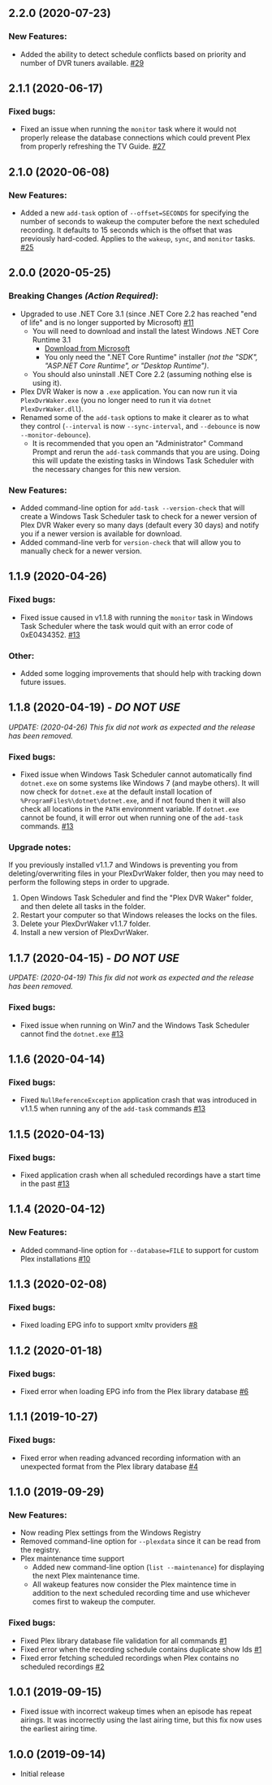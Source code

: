 ## 2.2.0 (2020-07-23)
### New Features:
- Added the ability to detect schedule conflicts based on priority and number of DVR tuners available. [#29](https://github.com/kmahon37/plex-dvr-waker/issues/29)

## 2.1.1 (2020-06-17)
### Fixed bugs:
- Fixed an issue when running the `monitor` task where it would not properly release the database connections which could prevent Plex from properly refreshing the TV Guide. [#27](https://github.com/kmahon37/plex-dvr-waker/issues/27)

## 2.1.0 (2020-06-08)
### New Features:
- Added a new `add-task` option of `--offset=SECONDS` for specifying the number of seconds to wakeup the computer before the next scheduled recording.  It defaults to 15 seconds which is the offset that was previously hard-coded.  Applies to the `wakeup`, `sync`, and `monitor` tasks. [#25](https://github.com/kmahon37/plex-dvr-waker/issues/25)

## 2.0.0 (2020-05-25)
### Breaking Changes _(Action Required)_:
- Upgraded to use .NET Core 3.1 (since .NET Core 2.2 has reached "end of life" and is no longer supported by Microsoft) [#11](https://github.com/kmahon37/plex-dvr-waker/issues/11)
  - You will need to download and install the latest Windows .NET Core Runtime 3.1
    - [Download from Microsoft](https://dotnet.microsoft.com/download/dotnet-core/3.1)
    - You only need the ".NET Core Runtime" installer _(not the "SDK", "ASP.NET Core Runtime", or "Desktop Runtime")_.
  - You should also uninstall .NET Core 2.2 (assuming nothing else is using it).
- Plex DVR Waker is now a `.exe` application.  You can now run it via `PlexDvrWaker.exe` (you no longer need to run it via `dotnet PlexDvrWaker.dll`).
- Renamed some of the `add-task` options to make it clearer as to what they control (`--interval` is now `--sync-interval`, and `--debounce` is now `--monitor-debounce`).
  - It is recommended that you open an "Administrator" Command Prompt and rerun the `add-task` commands that you are using.  Doing this will update the existing tasks in Windows Task Scheduler with the necessary changes for this new version.

### New Features:
- Added command-line option for `add-task --version-check` that will create a Windows Task Scheduler task to check for a newer version of Plex DVR Waker every so many days (default every 30 days) and notify you if a newer version is available for download.
- Added command-line verb for `version-check` that will allow you to manually check for a newer version.

## 1.1.9 (2020-04-26)
### Fixed bugs:
- Fixed issue caused in v1.1.8 with running the `monitor` task in Windows Task Scheduler where the task would quit with an error code of 0xE0434352. [#13](https://github.com/kmahon37/plex-dvr-waker/issues/13)

### Other:
- Added some logging improvements that should help with tracking down future issues.

## 1.1.8 (2020-04-19) - _DO NOT USE_
_UPDATE: (2020-04-26) This fix did not work as expected and the release has been removed._
### Fixed bugs:
- Fixed issue when Windows Task Scheduler cannot automatically find `dotnet.exe` on some systems like Windows 7 (and maybe others).  It will now check for `dotnet.exe` at the default install location of `%ProgramFiles%\dotnet\dotnet.exe`, and if not found then it will also check all locations in the `PATH` environment variable.  If `dotnet.exe` cannot be found, it will error out when running one of the `add-task` commands. [#13](https://github.com/kmahon37/plex-dvr-waker/issues/13)

### Upgrade notes:
If you previously installed v1.1.7 and Windows is preventing you from deleting/overwriting files in your PlexDvrWaker folder, then you may need to perform the following steps in order to upgrade.
1. Open Windows Task Scheduler and find the "Plex DVR Waker" folder, and then delete all tasks in the folder.
2. Restart your computer so that Windows releases the locks on the files.
3. Delete your PlexDvrWaker v1.1.7 folder.
4. Install a new version of PlexDvrWaker.

## 1.1.7 (2020-04-15) - _DO NOT USE_
_UPDATE: (2020-04-19) This fix did not work as expected and the release has been removed._
### Fixed bugs:
- Fixed issue when running on Win7 and the Windows Task Scheduler cannot find the `dotnet.exe` [#13](https://github.com/kmahon37/plex-dvr-waker/issues/13)

## 1.1.6 (2020-04-14)
### Fixed bugs:
- Fixed `NullReferenceException` application crash that was introduced in v1.1.5 when running any of the `add-task` commands [#13](https://github.com/kmahon37/plex-dvr-waker/issues/13)

## 1.1.5 (2020-04-13)
### Fixed bugs:
- Fixed application crash when all scheduled recordings have a start time in the past [#13](https://github.com/kmahon37/plex-dvr-waker/issues/13)

## 1.1.4 (2020-04-12)
### New Features:
- Added command-line option for `--database=FILE` to support for custom Plex installations [#10](https://github.com/kmahon37/plex-dvr-waker/issues/10)

## 1.1.3 (2020-02-08)
### Fixed bugs:
- Fixed loading EPG info to support xmltv providers [#8](https://github.com/kmahon37/plex-dvr-waker/issues/8)

## 1.1.2 (2020-01-18)
### Fixed bugs:
- Fixed error when loading EPG info from the Plex library database [#6](https://github.com/kmahon37/plex-dvr-waker/issues/6)

## 1.1.1 (2019-10-27)
### Fixed bugs:
- Fixed error when reading advanced recording information with an unexpected format from the Plex library database [#4](https://github.com/kmahon37/plex-dvr-waker/issues/4)

## 1.1.0 (2019-09-29)
### New Features:
- Now reading Plex settings from the Windows Registry
- Removed command-line option for `--plexdata` since it can be read from the registry.
- Plex maintenance time support
  - Added new command-line option (`list --maintenance`) for displaying the next Plex maintenance time.
  - All wakeup features now consider the Plex maintence time in addition to the next scheduled recording time and use whichever comes first to wakeup the computer.
### Fixed bugs:
- Fixed Plex library database file validation for all commands [#1](https://github.com/kmahon37/plex-dvr-waker/issues/1)
- Fixed error when the recording schedule contains duplicate show Ids [#1](https://github.com/kmahon37/plex-dvr-waker/issues/1)
- Fixed error fetching scheduled recordings when Plex contains no scheduled recordings [#2](https://github.com/kmahon37/plex-dvr-waker/issues/2)

## 1.0.1 (2019-09-15)
- Fixed issue with incorrect wakeup times when an episode has repeat airings.  It was incorrectly using the last airing time, but this fix now uses the earliest airing time.

## 1.0.0 (2019-09-14)
- Initial release